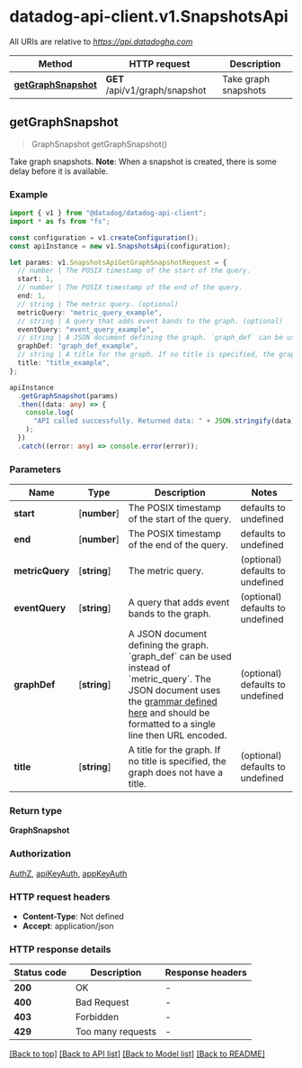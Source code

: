 # datadog-api-client.v1.SnapshotsApi

All URIs are relative to *https://api.datadoghq.com*

| Method                                                   | HTTP request                   | Description          |
| -------------------------------------------------------- | ------------------------------ | -------------------- |
| [**getGraphSnapshot**](SnapshotsApi.md#getGraphSnapshot) | **GET** /api/v1/graph/snapshot | Take graph snapshots |

## **getGraphSnapshot**

> GraphSnapshot getGraphSnapshot()

Take graph snapshots.
**Note**: When a snapshot is created, there is some delay before it is available.

### Example

```typescript
import { v1 } from "@datadog/datadog-api-client";
import * as fs from "fs";

const configuration = v1.createConfiguration();
const apiInstance = new v1.SnapshotsApi(configuration);

let params: v1.SnapshotsApiGetGraphSnapshotRequest = {
  // number | The POSIX timestamp of the start of the query.
  start: 1,
  // number | The POSIX timestamp of the end of the query.
  end: 1,
  // string | The metric query. (optional)
  metricQuery: "metric_query_example",
  // string | A query that adds event bands to the graph. (optional)
  eventQuery: "event_query_example",
  // string | A JSON document defining the graph. `graph_def` can be used instead of `metric_query`. The JSON document uses the [grammar defined here](https://docs.datadoghq.com/graphing/graphing_json/#grammar) and should be formatted to a single line then URL encoded. (optional)
  graphDef: "graph_def_example",
  // string | A title for the graph. If no title is specified, the graph does not have a title. (optional)
  title: "title_example",
};

apiInstance
  .getGraphSnapshot(params)
  .then((data: any) => {
    console.log(
      "API called successfully. Returned data: " + JSON.stringify(data)
    );
  })
  .catch((error: any) => console.error(error));
```

### Parameters

| Name            | Type         | Description                                                                                                                                                                                                                                                                         | Notes                            |
| --------------- | ------------ | ----------------------------------------------------------------------------------------------------------------------------------------------------------------------------------------------------------------------------------------------------------------------------------- | -------------------------------- |
| **start**       | [**number**] | The POSIX timestamp of the start of the query.                                                                                                                                                                                                                                      | defaults to undefined            |
| **end**         | [**number**] | The POSIX timestamp of the end of the query.                                                                                                                                                                                                                                        | defaults to undefined            |
| **metricQuery** | [**string**] | The metric query.                                                                                                                                                                                                                                                                   | (optional) defaults to undefined |
| **eventQuery**  | [**string**] | A query that adds event bands to the graph.                                                                                                                                                                                                                                         | (optional) defaults to undefined |
| **graphDef**    | [**string**] | A JSON document defining the graph. &#x60;graph_def&#x60; can be used instead of &#x60;metric_query&#x60;. The JSON document uses the [grammar defined here](https://docs.datadoghq.com/graphing/graphing_json/#grammar) and should be formatted to a single line then URL encoded. | (optional) defaults to undefined |
| **title**       | [**string**] | A title for the graph. If no title is specified, the graph does not have a title.                                                                                                                                                                                                   | (optional) defaults to undefined |

### Return type

**GraphSnapshot**

### Authorization

[AuthZ](README.md#AuthZ), [apiKeyAuth](README.md#apiKeyAuth), [appKeyAuth](README.md#appKeyAuth)

### HTTP request headers

- **Content-Type**: Not defined
- **Accept**: application/json

### HTTP response details

| Status code | Description       | Response headers |
| ----------- | ----------------- | ---------------- |
| **200**     | OK                | -                |
| **400**     | Bad Request       | -                |
| **403**     | Forbidden         | -                |
| **429**     | Too many requests | -                |

[[Back to top]](#) [[Back to API list]](README.md#documentation-for-api-endpoints) [[Back to Model list]](README.md#documentation-for-models) [[Back to README]](README.md)
